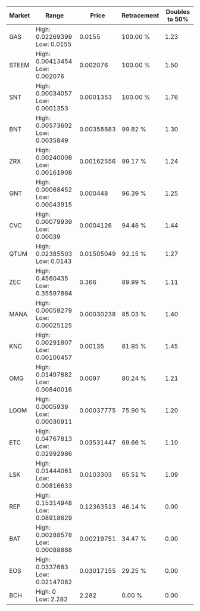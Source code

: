 | Market | Range | Price| Retracement | Doubles to 50% |
| --- | --- | --- | --- | --- |
| GAS | High: 0.02269399<br />Low: 0.0155 | 0.0155 | 100.00 % | 1.23 |
| STEEM | High: 0.00413454<br />Low: 0.002076 | 0.002076 | 100.00 % | 1.50 |
| SNT | High: 0.00034057<br />Low: 0.0001353 | 0.0001353 | 100.00 % | 1.76 |
| BNT | High: 0.00573602<br />Low: 0.0035849 | 0.00358883 | 99.82 % | 1.30 |
| ZRX | High: 0.00240008<br />Low: 0.00161908 | 0.00162556 | 99.17 % | 1.24 |
| GNT | High: 0.00068452<br />Low: 0.00043915 | 0.000448 | 96.39 % | 1.25 |
| CVC | High: 0.00079939<br />Low: 0.00039 | 0.0004126 | 94.48 % | 1.44 |
| QTUM | High: 0.02385503<br />Low: 0.0143 | 0.01505049 | 92.15 % | 1.27 |
| ZEC | High: 0.4560435<br />Low: 0.35597884 | 0.366 | 89.99 % | 1.11 |
| MANA | High: 0.00059279<br />Low: 0.00025125 | 0.00030238 | 85.03 % | 1.40 |
| KNC | High: 0.00291807<br />Low: 0.00100457 | 0.00135 | 81.95 % | 1.45 |
| OMG | High: 0.01497882<br />Low: 0.00840016 | 0.0097 | 80.24 % | 1.21 |
| LOOM | High: 0.0005939<br />Low: 0.00030911 | 0.00037775 | 75.90 % | 1.20 |
| ETC | High: 0.04767813<br />Low: 0.02992986 | 0.03531447 | 69.66 % | 1.10 |
| LSK | High: 0.01444061<br />Low: 0.00816633 | 0.0103303 | 65.51 % | 1.09 |
| REP | High: 0.15314948<br />Low: 0.08918629 | 0.12363513 | 46.14 % | 0.00 |
| BAT | High: 0.00288578<br />Low: 0.00088888 | 0.00219751 | 34.47 % | 0.00 |
| EOS | High: 0.0337683<br />Low: 0.02147082 | 0.03017155 | 29.25 % | 0.00 |
| BCH | High: 0<br />Low: 2.282 | 2.282 | 0.00 % | 0.00 |
